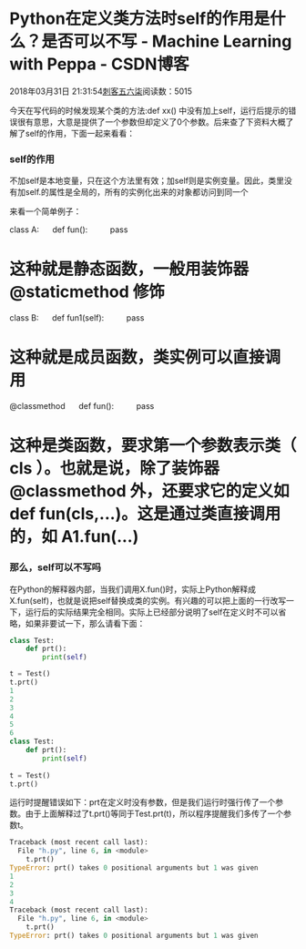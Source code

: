 # Python在定义类方法时self的作用是什么？是否可以不写 - Machine Learning with Peppa - CSDN博客





2018年03月31日 21:31:54[刺客五六柒](https://me.csdn.net/qq_39521554)阅读数：5015








今天在写代码的时候发现某个类的方法:def xx() 中没有加上self，运行后提示的错误很有意思，大意是提供了一个参数但却定义了0个参数。后来查了下资料大概了解了self的作用，下面一起来看看：

### self的作用

不加self是本地变量，只在这个方法里有效；加self则是实例变量。因此，类里没有加self.的属性是全局的，所有的实例化出来的对象都访问到同一个

来看一个简单例子：

class A: 
    def fun(): 
        pass 
# 这种就是静态函数，一般用装饰器 @staticmethod 修饰 
class B: 
    def fun1(self): 
        pass 
# 这种就是成员函数，类实例可以直接调用 
@classmethod 
    def fun(): 
        pass 


# 这种是类函数，要求第一个参数表示类（ cls ）。也就是说，除了装饰器 @classmethod 外，还要求它的定义如 def fun(cls,...)。这是通过类直接调用的，如 A1.fun(...) 






### 那么，self可以不写吗
在Python的解释器内部，当我们调用X.fun()时，实际上Python解释成X.fun(self)，也就是说把self替换成类的实例。有兴趣的可以把上面的一行改写一下，运行后的实际结果完全相同。实际上已经部分说明了self在定义时不可以省略，如果非要试一下，那么请看下面：

```python
class Test:
    def prt():
        print(self)

t = Test()
t.prt()
1
2
3
4
5
6
class Test:
    def prt():
        print(self)
 
t = Test()
t.prt()
```

运行时提醒错误如下：prt在定义时没有参数，但是我们运行时强行传了一个参数。由于上面解释过了t.prt()等同于Test.prt(t)，所以程序提醒我们多传了一个参数t。


```python
Traceback (most recent call last):
  File "h.py", line 6, in <module>
    t.prt()
TypeError: prt() takes 0 positional arguments but 1 was given
1
2
3
4
Traceback (most recent call last):
  File "h.py", line 6, in <module>
    t.prt()
TypeError: prt() takes 0 positional arguments but 1 was given
```




